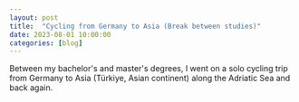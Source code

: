 ```yaml
---
layout: post
title:  "Cycling from Germany to Asia (Break between studies)"
date: 2023-08-01 10:00:00
categories: [blog]
---
```


Between my bachelor's and master's degrees, I went on a solo cycling trip from Germany to Asia (Türkiye, Asian continent) along the Adriatic Sea and back again.